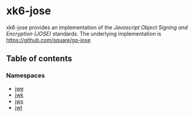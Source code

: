 # xk6-jose

xk6-jose provides an implementation of the *Javascript Object Signing and Encryption (JOSE)* standards.
The underlying implementation is https://github.com/square/go-jose

## Table of contents

### Namespaces

- [jwe](modules/jwe.md)
- [jwk](modules/jwk.md)
- [jws](modules/jws.md)
- [jwt](modules/jwt.md)
